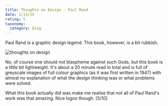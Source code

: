 ```yaml
---
title: Thoughts on Design - Paul Rand
date: 1/13/15
rating: 5
taxonomy:
  category: blog
---
```


Paul Rand is a graphic design legend.  This book, however, is a bit rubbish.   

<img src="/assets/images/paulrand1.jpg" alt="thoughts on design">

No, of course one should not blaspheme against such Gods, but this book is a little bit lightweight. It's about a 20 minute read in total and is full of greyscale images of full colour graphics (as it was first written in 1947) with almost no explanation of what the design thinking was or what problems were solved.

What this book actually did was make me realise that not all of Paul Rand's work was that amazing.  Nice logos though.  [5/10]